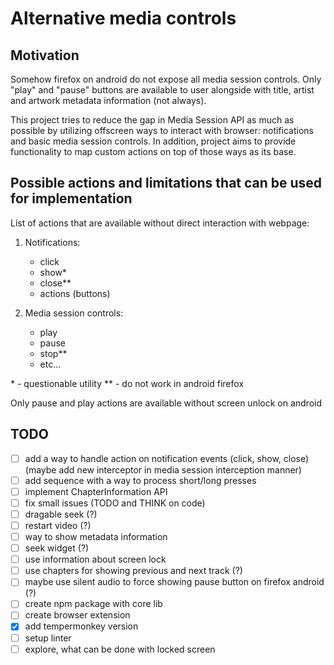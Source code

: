 # Alternative media controls

## Motivation

Somehow firefox on android do not expose all media session controls. Only "play" and "pause" buttons are available to user alongside with title, artist and artwork metadata information (not always).

This project tries to reduce the gap in Media Session API as much as possible by utilizing offscreen ways to interact with browser: notifications and basic media session controls. In addition, project aims to provide functionality to map custom actions on top of those ways as its base.

## Possible actions and limitations that can be used for implementation

List of actions that are available without direct interaction with webpage:

1. Notifications:
    - click
    - show*
    - close**
    - actions (buttons)

2. Media session controls:
    - play
    - pause
    - stop**
    - etc...

\* - questionable utility ** - do not work in android firefox

Only pause and play actions are available without screen unlock on android

## TODO

- [ ] add a way to handle action on notification events (click, show, close) (maybe add new interceptor in media session interception manner)
- [ ] add sequence with a way to process short/long presses
- [ ] implement ChapterInformation API
- [ ] fix small issues (TODO and THINK on code)
- [ ] dragable seek (?)
- [ ] restart video (?)
- [ ] way to show metadata information
- [ ] seek widget (?)
- [ ] use information about screen lock
- [ ] use chapters for showing previous and next track (?)
- [ ] maybe use silent audio to force showing pause button on firefox android (?)
- [ ] create npm package with core lib
- [ ] create browser extension
- [x] add tempermonkey version
- [ ] setup linter
- [ ] explore, what can be done with locked screen